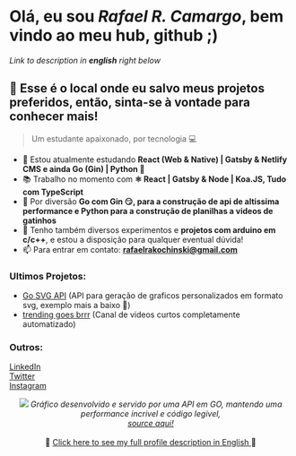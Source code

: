 
# Olá, **eu sou *Rafael R. Camargo***, bem vindo ao meu hub, github ;)  

*Link to description in **english** right below*

## 📝 Esse é o local onde eu salvo meus projetos preferidos, então, sinta-se à vontade para conhecer mais!

> Um estudante apaixonado, por tecnologia 💻

- 🌱 Estou atualmente estudando **React (Web & Native) | Gatsby & Netlify CMS e ainda Go (Gin) | Python 🐍**
- 📚 Trabalho no momento com **⚛ React | Gatsby & Node | Koa.JS, Tudo com TypeScript**
- 🎉 Por diversão **Go com Gin 😏, para a construção de api de altissima performance e Python para a construção de planilhas a videos de gatinhos**
- 💬 Tenho também diversos experimentos e **projetos com arduino em c/c++**, e estou a disposição para qualquer eventual dúvida! 
- 📫 Para entrar em contato: **rafaelrakochinski@gmail.com**

### Ultimos Projetos:

- [Go SVG API](https://go-svg-api.herokuapp.com/) (API para geração de graficos personalizados em formato svg, exemplo mais a baixo 👀)
- [trending goes brrr](https://www.youtube.com/channel/UCTwf1G0p3i6otjHa0fuSqLw) (Canal de videos curtos completamente automatizado)

<h3 align="left">Outros:</h3>

<p align="left">
  <a href="https://www.linkedin.com/in/rafael-r-camargo-39059717a" target="blank">LinkedIn</a>
  <br>
  <a href="https://twitter.com/RafaelRCamargo" target="blank">Twitter</a>
  <br>
  <a href="https://instagram.com/rafaelrcmrg" target="blank">Instagram</a>
</p>

<div align="center">
  <img src="https://go-svg-api.herokuapp.com/"/>
  <i>
    Gráfico desenvolvido e servido por uma API em GO, mantendo uma performance incrivel e código legivel, 
    <br><a href="https://github.com/RafaelRCamargo/go-svg-api" target="blank">source aqui!</a>
  </i>
</div>

<br>

<div align="center">
🔗 <a href="https://github.com/RafaelRCamargo/RafaelRCamargo/blob/master/README-EN.md"> Click here to see my full profile description in English </a> 🔗
</div>
